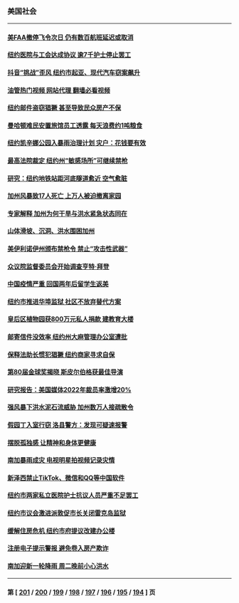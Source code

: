 ### 美国社会
---
#### [美FAA撤停飞令次日 仍有数百航班延迟或取消](../../pages/ncid1078160/n13905596.md?01130845) 
#### [纽约医院与工会达成协议 逾7千护士停止罢工](../../pages/ncid1078160/n13905431.md?01130845) 
#### [抖音“挑战”歪风 纽约市起亚、现代汽车窃案飙升](../../pages/ncid1078160/n13905112.md?01130845) 
#### [油管热门视频 网站代理 翻墙必看视频](http://138.2.39.72:81/youtube.html?epic-marker?01130845)
#### [纽约邮件盗窃猖獗 甚至导致民众房产不保](../../pages/ncid1078160/n13905150.md?01130845) 
#### [曼哈顿难民安置旅馆员工透露 每天浪费约1吨粮食](../../pages/ncid1078160/n13905144.md?01130845) 
#### [纽约凯辛娜公园入暴雨治理计划 灾户：花钱要有效](../../pages/ncid1078160/n13905146.md?01130845) 
#### [最高法院裁定 纽约州“敏感场所”可继续禁枪](../../pages/ncid1078160/n13905152.md?01130845) 
#### [研究：纽约地铁站距河底隧道愈近 空气愈脏](../../pages/ncid1078160/n13905126.md?01130845) 
#### [加州风暴致17人死亡 上万人被迫撤离家园](../../pages/ncid1078160/n13905102.md?01130845) 
#### [专家解释 加州为何干旱与洪水紧急状态同在](../../pages/ncid1078160/n13905064.md?01130845) 
#### [山体滑坡、沉洞、洪水围困加州](../../pages/ncid1078160/n13905043.md?01130845) 
#### [美伊利诺伊州颁布禁枪令 禁止“攻击性武器”](../../pages/ncid1078160/n13904908.md?01130845) 
#### [众议院监督委员会开始调查亨特‧拜登](../../pages/ncid1078160/n13904829.md?01130845) 
#### [中国疫情严重  回国两年后留学生返美](../../pages/ncid1078160/n13904258.md?01130845) 
#### [纽约市推进华埠监狱 社区不放弃替代方案](../../pages/ncid1078160/n13904256.md?01130845) 
#### [皇后区植物园获800万元私人捐款 建教育大楼](../../pages/ncid1078160/n13904300.md?01130845) 
#### [邮寄信件没效率 纽约州大麻管理办公室遭批](../../pages/ncid1078160/n13904273.md?01130845) 
#### [保释法助长惯犯猖獗 纽约商家寻求自保](../../pages/ncid1078160/n13904293.md?01130845) 
#### [第80届金球奖揭晓 斯皮尔伯格获最佳导演](../../pages/ncid1078160/n13904154.md?01130845) 
#### [研究报告：美国媒体2022年裁员率激增20%](../../pages/ncid1078160/n13904155.md?01130845) 
#### [强风暴下洪水泥石流威胁 加州数万人接疏散令](../../pages/ncid1078160/n13904089.md?01130845) 
#### [假园丁入室行窃 洛县警方：发现可疑速报警](../../pages/ncid1078160/n13904203.md?01130845) 
#### [摆脱孤独感 让精神和身体更健康](../../pages/ncid1078160/n13904131.md?01130845) 
#### [南加暴雨成灾 电视明星拍视频记录灾情](../../pages/ncid1078160/n13904079.md?01130845) 
#### [新泽西禁止TikTok、微信和QQ等中国软件](../../pages/ncid1078160/n13903982.md?01130845) 
#### [纽约市两家私立医院护士抗议人员严重不足罢工](../../pages/ncid1078160/n13903568.md?01130845) 
#### [纽约市议会激进派敦促市长关闭雷克岛监狱](../../pages/ncid1078160/n13903566.md?01130845) 
#### [缓解住房危机 纽约市府提议改建办公楼](../../pages/ncid1078160/n13903576.md?01130845) 
#### [注册电子提示警报 避免卷入房产欺诈](../../pages/ncid1078160/n13903584.md?01130845) 
#### [南加迎新一轮降雨 周二晚前小心洪水](../../pages/ncid1078160/n13903434.md?01130845) 

---
#### 第 [ [201](./201.md?01130845) / [200](./200.md?01130845) / [199](./199.md?01130845) / [198](./198.md?01130845) / [197](./197.md?01130845) / [196](./196.md?01130845) / [195](./195.md?01130845) / [194](./194.md?01130845) ] 页
